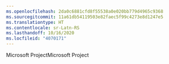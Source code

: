 ```yaml
---
ms.openlocfilehash: 2da0c6881cfd8f55538a0e020bb779d4965c9368
ms.sourcegitcommit: 11a61db54119503e82faec5f99c4273e8d1247e5
ms.translationtype: HT
ms.contentlocale: sr-Latn-RS
ms.lasthandoff: 10/16/2020
ms.locfileid: "4070171"
---
```

<span data-ttu-id="cebf5-101">Microsoft Project</span><span class="sxs-lookup"><span data-stu-id="cebf5-101">Microsoft Project</span></span>